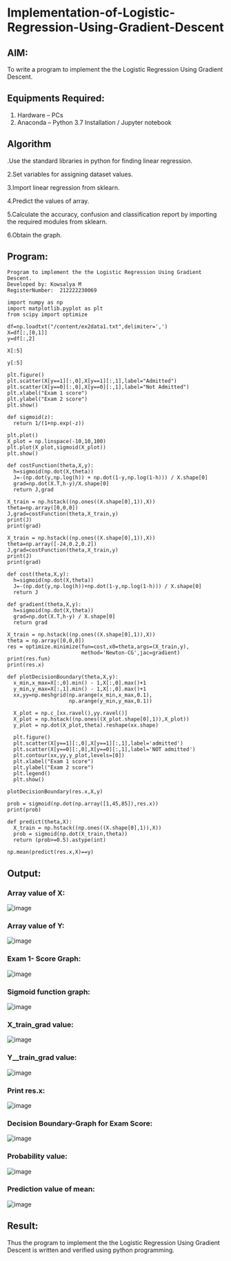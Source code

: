 # Implementation-of-Logistic-Regression-Using-Gradient-Descent

## AIM:
To write a program to implement the the Logistic Regression Using Gradient Descent.

## Equipments Required:
1. Hardware – PCs
2. Anaconda – Python 3.7 Installation / Jupyter notebook

## Algorithm
.Use the standard libraries in python for finding linear regression.

2.Set variables for assigning dataset values.

3.Import linear regression from sklearn.

4.Predict the values of array.

5.Calculate the accuracy, confusion and classification report by importing the required modules from sklearn.

6.Obtain the graph.

## Program:
```
Program to implement the the Logistic Regression Using Gradient Descent.
Developed by: Kowsalya M
RegisterNumber:  212222230069
```
```
import numpy as np
import matplotlib.pyplot as plt
from scipy import optimize

df=np.loadtxt("/content/ex2data1.txt",delimiter=',')
X=df[:,[0,1]]
y=df[:,2]

X[:5]

y[:5]

plt.figure()
plt.scatter(X[y==1][:,0],X[y==1][:,1],label="Admitted")
plt.scatter(X[y==0][:,0],X[y==0][:,1],label="Not Admitted")
plt.xlabel("Exam 1 score")
plt.ylabel("Exam 2 score")
plt.show()

def sigmoid(z):
  return 1/(1+np.exp(-z))

plt.plot()
X_plot = np.linspace(-10,10,100)
plt.plot(X_plot,sigmoid(X_plot))
plt.show()

def costFunction(theta,X,y):
  h=sigmoid(np.dot(X,theta))
  J=-(np.dot(y,np.log(h)) + np.dot(1-y,np.log(1-h))) / X.shape[0]
  grad=np.dot(X.T,h-y)/X.shape[0]
  return J,grad

X_train = np.hstack((np.ones((X.shape[0],1)),X))
theta=np.array([0,0,0])
J,grad=costFunction(theta,X_train,y)
print(J)
print(grad)

X_train = np.hstack((np.ones((X.shape[0],1)),X))
theta=np.array([-24,0.2,0.2])
J,grad=costFunction(theta,X_train,y)
print(J)
print(grad)

def cost(theta,X,y):
  h=sigmoid(np.dot(X,theta))
  J=-(np.dot(y,np.log(h))+np.dot(1-y,np.log(1-h))) / X.shape[0]
  return J

def gradient(theta,X,y):
  h=sigmoid(np.dot(X,theta))
  grad=np.dot(X.T,h-y) / X.shape[0]
  return grad

X_train = np.hstack((np.ones((X.shape[0],1)),X))
theta = np.array([0,0,0])
res = optimize.minimize(fun=cost,x0=theta,args=(X_train,y),
                        method='Newton-CG',jac=gradient)
print(res.fun)
print(res.x)

def plotDecisionBoundary(theta,X,y):
  x_min,x_max=X[:,0].min() - 1,X[:,0].max()+1
  y_min,y_max=X[:,1].min() - 1,X[:,0].max()+1
  xx,yy=np.meshgrid(np.arange(x_min,x_max,0.1),
                    np.arange(y_min,y_max,0.1))

  X_plot = np.c_[xx.ravel(),yy.ravel()]
  X_plot = np.hstack((np.ones((X_plot.shape[0],1)),X_plot))
  y_plot = np.dot(X_plot,theta).reshape(xx.shape)

  plt.figure()
  plt.scatter(X[y==1][:,0],X[y==1][:,1],label='admitted')
  plt.scatter(X[y==0][:,0],X[y==0][:,1],label='NOT admitted')
  plt.contour(xx,yy,y_plot,levels=[0])
  plt.xlabel("Exam 1 score")
  plt.ylabel("Exam 2 score")
  plt.legend()
  plt.show()

plotDecisionBoundary(res.x,X,y)

prob = sigmoid(np.dot(np.array([1,45,85]),res.x))
print(prob)

def predict(theta,X):
  X_train = np.hstack((np.ones((X.shape[0],1)),X))
  prob = sigmoid(np.dot(X_train,theta))
  return (prob>=0.5).astype(int)

np.mean(predict(res.x,X)==y)
```
## Output:
### Array value of X:
![image](https://github.com/Kowsalyasathya/-Implementation-of-Logistic-Regression-Using-Gradient-Descent/assets/118671457/80ba5615-85dc-4357-9d3a-10ea83fe93db)
### Array value of Y:
![image](https://github.com/Kowsalyasathya/-Implementation-of-Logistic-Regression-Using-Gradient-Descent/assets/118671457/662f4ae3-7675-4720-b2e7-c307600db314)
### Exam 1- Score Graph:
![image](https://github.com/Kowsalyasathya/-Implementation-of-Logistic-Regression-Using-Gradient-Descent/assets/118671457/88d9b7ae-e660-43bf-b522-51858b21ba22)
### Sigmoid function graph:
![image](https://github.com/Kowsalyasathya/-Implementation-of-Logistic-Regression-Using-Gradient-Descent/assets/118671457/459521e1-d8c5-4c5e-8006-535d91ab938c)
### X_train_grad value:
![image](https://github.com/Kowsalyasathya/-Implementation-of-Logistic-Regression-Using-Gradient-Descent/assets/118671457/da01e33e-726f-4b92-bd29-33fc1caf072a)
###  Y__train_grad value:
![image](https://github.com/Kowsalyasathya/-Implementation-of-Logistic-Regression-Using-Gradient-Descent/assets/118671457/efdd19e8-6ad9-4c3d-855d-9eadd77e96c9)
### Print res.x:
![image](https://github.com/Kowsalyasathya/-Implementation-of-Logistic-Regression-Using-Gradient-Descent/assets/118671457/d11c4f1a-1104-4f6e-9ebc-f16c965a6617)
### Decision Boundary-Graph for Exam Score:
![image](https://github.com/Kowsalyasathya/-Implementation-of-Logistic-Regression-Using-Gradient-Descent/assets/118671457/46eaee2f-696e-4720-a1ee-99e84702b28f)
### Probability value:
![image](https://github.com/Kowsalyasathya/-Implementation-of-Logistic-Regression-Using-Gradient-Descent/assets/118671457/13e52b70-9b10-4e1e-831d-d1cb6914c12e)
### Prediction value of mean:
![image](https://github.com/Kowsalyasathya/-Implementation-of-Logistic-Regression-Using-Gradient-Descent/assets/118671457/15ae63f3-d44b-4be0-b2ff-b6320092b31b)

## Result:
Thus the program to implement the the Logistic Regression Using Gradient Descent is written and verified using python programming.

